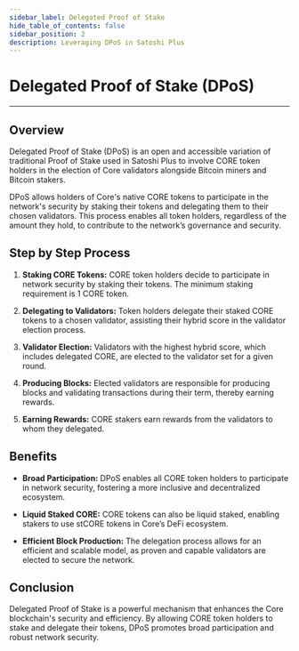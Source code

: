 ```yaml
---
sidebar_label: Delegated Proof of Stake
hide_table_of_contents: false
sidebar_position: 2
description: Leveraging DPoS in Satoshi Plus
---
```


# Delegated Proof of Stake (DPoS)
---

## Overview
Delegated Proof of Stake (DPoS) is an open and accessible variation of traditional Proof of Stake used in Satoshi Plus to involve CORE token holders in the election of Core validators alongside Bitcoin miners and Bitcoin stakers. 

DPoS allows holders of Core's native CORE tokens to participate in the network's security by staking their tokens and delegating them to their chosen validators. This process enables all token holders, regardless of the amount they hold, to contribute to the network’s governance and security.

## Step by Step Process

1. **Staking CORE Tokens:** CORE token holders decide to participate in network security by staking their tokens. The minimum staking requirement is 1 CORE token. 

2. **Delegating to Validators:** Token holders delegate their staked CORE tokens to a chosen validator, assisting their hybrid score in the validator election process.

3. **Validator Election:** Validators with the highest hybrid score, which includes delegated CORE, are elected to the validator set for a given round.

4. **Producing Blocks:** Elected validators are responsible for producing blocks and validating transactions during their term, thereby earning rewards.

5. **Earning Rewards:** CORE stakers earn rewards from the validators to whom they delegated.

## Benefits

* **Broad Participation:** DPoS enables all CORE token holders to participate in network security, fostering a more inclusive and decentralized ecosystem.

* **Liquid Staked CORE:** CORE tokens can also be liquid staked, enabling stakers to use stCORE tokens in Core’s DeFi ecosystem.

* **Efficient Block Production:** The delegation process allows for an efficient and scalable model, as proven and capable validators are elected to secure the network.

## Conclusion

Delegated Proof of Stake is a powerful mechanism that enhances the Core blockchain's security and efficiency. By allowing CORE token holders to stake and delegate their tokens, DPoS promotes broad participation and robust network security. 
